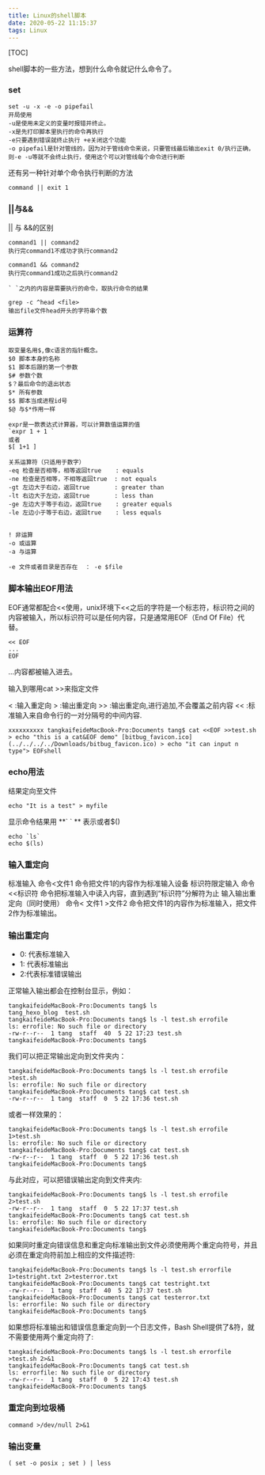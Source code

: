 ```yaml
---
title: Linux的shell脚本
date: 2020-05-22 11:15:37
tags: Linux
---
```


[TOC]

shell脚本的一些方法，想到什么命令就记什么命令了。

### set

```shell
set -u -x -e -o pipefail
开局使用
-u是使用未定义的变量时报错并终止。
-x是先打印脚本里执行的命令再执行
-e只要遇到错误就终止执行 +e关闭这个功能
-o pipefail是针对管线的，因为对于管线命令来说，只要管线最后输出exit 0/执行正确，则-e -u等就不会终止执行，使用这个可以对管线每个命令进行判断
```

还有另一种针对单个命令执行判断的方法

```shell
command || exit 1
```

### ||与&& 

|| 与 &&的区别

```shell
command1 || command2
执行完command1不成功才执行command2

command1 && command2 
执行完command1成功之后执行command2
```

```shel
` `之内的内容是需要执行的命令，取执行命令的结果
```

```shell
grep -c ^head <file>
输出file文件head开头的字符串个数
```

### 运算符

```shell
取变量名用$,像c语言的指针概念。
$0 脚本本身的名称
$1 脚本后跟的第一个参数
$# 参数个数
$？最后命令的退出状态
$* 所有参数
$$ 脚本当成进程id号
$@ 与$*作用一样
```

```shel
expr是一款表达式计算器，可以计算数值运算的值
`expr 1 + 1 `
或者
$[ 1+1 ]
```

```shell
关系运算符（只适用于数字）
-eq 检查是否相等，相等返回true    : equals
-ne 检查是否相等，不相等返回true  : not equals
-gt 左边大于右边，返回true       : greater than
-lt 右边大于左边，返回true       : less than
-ge 左边大于等于右边，返回true    : greater equals
-le 左边小于等于右边，返回true    : less equals


! 非运算
-o 或运算
-a 与运算

-e 文件或者目录是否存在  ： -e $file
```

### 脚本输出EOF用法

EOF通常都配合<<使用，unix环境下<<之后的字符是一个标志符，标识符之间的内容被输入，所以标识符可以是任何内容，只是通常用EOF（End Of File）代替。

```shell
<< EOF
...
EOF
```

...内容都被输入进去。

输入到哪用cat >>来指定文件

< :输入重定向
\> :输出重定向
\>> :输出重定向,进行追加,不会覆盖之前内容
<< :标准输入来自命令行的一对分隔号的中间内容.

```shell
xxxxxxxxxx tangkaifeideMacBook-Pro:Documents tang$ cat <<EOF >>test.sh > echo "this is a cat&EOF demo" [bitbug_favicon.ico](../../../../Downloads/bitbug_favicon.ico) > echo "it can input n type"> EOFshell
```

### echo用法

结果定向至文件

```shell
echo "It is a test" > myfile
```

显示命令结果用   **\`   \` ** 表示或者$()

```shell
echo `ls`
echo $(ls)
```

### 输入重定向

标准输入	命令<文件1	命令把文件1的内容作为标准输入设备
标识符限定输入	命令<<标识符	命令把标准输入中读入内容，直到遇到“标识符”分解符为止
输入输出重定向（同时使用）	命令< 文件1 >文件2	命令把文件1的内容作为标准输入，把文件2作为标准输出。

### 输出重定向

- 0: 代表标准输入
- 1: 代表标准输出
- 2:代表标准错误输出

正常输入输出都会在控制台显示，例如：

```shell
tangkaifeideMacBook-Pro:Documents tang$ ls
tang_hexo_blog	test.sh
tangkaifeideMacBook-Pro:Documents tang$ ls -l test.sh errofile
ls: errofile: No such file or directory
-rw-r--r--  1 tang  staff  40  5 22 17:23 test.sh
tangkaifeideMacBook-Pro:Documents tang$ 
```

我们可以把正常输出定向到文件夹内：

```shell
tangkaifeideMacBook-Pro:Documents tang$ ls -l test.sh errofile >test.sh 
ls: errofile: No such file or directory
tangkaifeideMacBook-Pro:Documents tang$ cat test.sh 
-rw-r--r--  1 tang  staff  0  5 22 17:36 test.sh
```

或者一样效果的：

```shell
tangkaifeideMacBook-Pro:Documents tang$ ls -l test.sh errofile 1>test.sh 
ls: errofile: No such file or directory
tangkaifeideMacBook-Pro:Documents tang$ cat test.sh 
-rw-r--r--  1 tang  staff  0  5 22 17:36 test.sh
tangkaifeideMacBook-Pro:Documents tang$ 
```

与此对应，可以把错误输出定向到文件夹内:

```shell
tangkaifeideMacBook-Pro:Documents tang$ ls -l test.sh errofile 2>test.sh 
-rw-r--r--  1 tang  staff  0  5 22 17:37 test.sh
tangkaifeideMacBook-Pro:Documents tang$ cat test.sh 
ls: errofile: No such file or directory
tangkaifeideMacBook-Pro:Documents tang$ 
```

如果同时重定向错误信息和重定向标准输出到文件必须使用两个重定向符号，并且必须在重定向符前加上相应的文件描述符:

```shell
tangkaifeideMacBook-Pro:Documents tang$ ls -l test.sh errorfile 1>testright.txt 2>testerror.txt 
tangkaifeideMacBook-Pro:Documents tang$ cat testright.txt 
-rw-r--r--  1 tang  staff  40  5 22 17:37 test.sh
tangkaifeideMacBook-Pro:Documents tang$ cat testerror.txt 
ls: errorfile: No such file or directory
tangkaifeideMacBook-Pro:Documents tang$ 
```

如果想将标准输出和错误信息重定向到一个日志文件，Bash Shell提供了&符，就不需要使用两个重定向符了:

```shell
tangkaifeideMacBook-Pro:Documents tang$ ls -l test.sh errorfile >test.sh 2>&1
tangkaifeideMacBook-Pro:Documents tang$ cat test.sh 
ls: errorfile: No such file or directory
-rw-r--r--  1 tang  staff  0  5 22 17:43 test.sh
tangkaifeideMacBook-Pro:Documents tang$ 
```

### 重定向到垃圾桶

```shell
command >/dev/null 2>&1
```

### 输出变量

```( set -o posix ; set ) | less```



